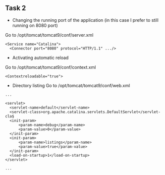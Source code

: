 ## Task 2

* Changing the running port of the application (in this case I prefer to still running on 8080 port)

Go to /opt/tomcat/tomcat9/conf/server.xml
```
<Service name="Catalina">
  <Connector port="8080" protocol="HTTP/1.1" .../>
```

* Activating automatic reload

Go to /opt/tomcat/tomcat9/conf/context.xml
```
<Contextreloadable="true">
```

* Directory listing
Go to /opt/tomcat/tomcat9/conf/web.xml
```
...

<servlet>
  <servlet-name>default</servlet-name>
  <servlet-class>org.apache.catalina.servlets.DefaultServlet</servlet-cla$
  <init-param>
      <param-name>debug</param-name>
      <param-value>0</param-value>
  </init-param>
  <init-param>
      <param-name>listings</param-name>
      <param-value>true</param-value>
  </init-param>
  <load-on-startup>1</load-on-startup>
</servlet>

...
```